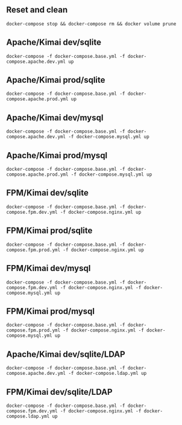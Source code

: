 
## Reset and clean

    docker-compose stop && docker-compose rm && docker volume prune

## Apache/Kimai dev/sqlite

    docker-compose -f docker-compose.base.yml -f docker-compose.apache.dev.yml up

## Apache/Kimai prod/sqlite

    docker-compose -f docker-compose.base.yml -f docker-compose.apache.prod.yml up

## Apache/Kimai dev/mysql

    docker-compose -f docker-compose.base.yml -f docker-compose.apache.dev.yml -f docker-compose.mysql.yml up

## Apache/Kimai prod/mysql

    docker-compose -f docker-compose.base.yml -f docker-compose.apache.prod.yml -f docker-compose.mysql.yml up

## FPM/Kimai dev/sqlite

    docker-compose -f docker-compose.base.yml -f docker-compose.fpm.dev.yml -f docker-compose.nginx.yml up

## FPM/Kimai prod/sqlite

    docker-compose -f docker-compose.base.yml -f docker-compose.fpm.prod.yml -f docker-compose.nginx.yml up

## FPM/Kimai dev/mysql

    docker-compose -f docker-compose.base.yml -f docker-compose.fpm.dev.yml -f docker-compose.nginx.yml -f docker-compose.mysql.yml up

## FPM/Kimai prod/mysql

    docker-compose -f docker-compose.base.yml -f docker-compose.fpm.prod.yml -f docker-compose.nginx.yml -f docker-compose.mysql.yml up

## Apache/Kimai dev/sqlite/LDAP

    docker-compose -f docker-compose.base.yml -f docker-compose.apache.dev.yml -f docker-compose.ldap.yml up

## FPM/Kimai dev/sqlite/LDAP

    docker-compose -f docker-compose.base.yml -f docker-compose.fpm.dev.yml -f docker-compose.nginx.yml -f docker-compose.ldap.yml up
